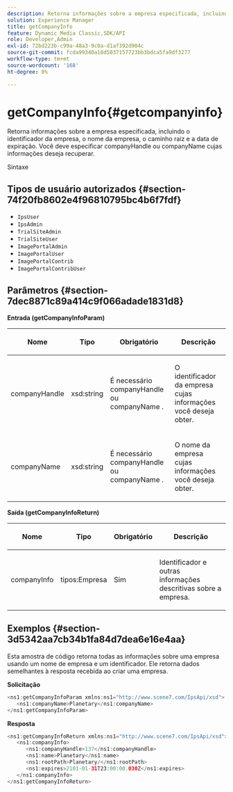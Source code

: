```yaml
---
description: Retorna informações sobre a empresa especificada, incluindo o identificador da empresa, o nome da empresa, o caminho raiz e a data de expiração. Você deve especificar companyHandle ou companyName cujas informações deseja recuperar.
solution: Experience Manager
title: getCompanyInfo
feature: Dynamic Media Classic,SDK/API
role: Developer,Admin
exl-id: 72bd223b-c99a-48a3-9c0a-d1af392d904c
source-git-commit: fcda99340a18d5037157723bb3bdca5fa9df3277
workflow-type: tm+mt
source-wordcount: '168'
ht-degree: 0%

---
```


# getCompanyInfo{#getcompanyinfo}

Retorna informações sobre a empresa especificada, incluindo o identificador da empresa, o nome da empresa, o caminho raiz e a data de expiração. Você deve especificar companyHandle ou companyName cujas informações deseja recuperar.

Sintaxe

## Tipos de usuário autorizados {#section-74f20fb8602e4f96810795bc4b6f7fdf}

* `IpsUser`
* `IpsAdmin`
* `TrialSiteAdmin`
* `TrialSiteUser`
* `ImagePortalAdmin`
* `ImagePortalUser`
* `ImagePortalContrib`
* `ImagePortalContribUser`

## Parâmetros {#section-7dec8871c89a414c9f066adade1831d8}

**Entrada (getCompanyInfoParam)**

<table id="table_DD2688C9DA9F49C9ABCA24944829B3E5"> 
 <thead> 
  <tr> 
   <th colname="col1" class="entry"> <p>Nome </p> </th> 
   <th colname="col2" class="entry"> <p>Tipo </p> </th> 
   <th colname="col3" class="entry"> <p>Obrigatório </p> </th> 
   <th colname="col4" class="entry"> <p>Descrição </p> </th> 
  </tr> 
 </thead>
 <tbody> 
  <tr> 
   <td colname="col1"> <p><span class="codeph"> <span class="varname"> companyHandle</span> </span> </p> </td> 
   <td colname="col2"> <p><span class="codeph"> xsd:string</span> </p> </td> 
   <td colname="col3"> <p>É necessário <span class="codeph"> <span class="varname"> companyHandle</span> </span> ou <span class="codeph"> <span class="varname"> companyName</span> </span>. </p> </td> 
   <td colname="col4"> <p>O identificador da empresa cujas informações você deseja obter. </p> </td> 
  </tr> 
  <tr> 
   <td colname="col1"> <p><span class="codeph"> <span class="varname"> companyName</span> </span> </p> </td> 
   <td colname="col2"> <p><span class="codeph"> xsd:string</span> </p> </td> 
   <td colname="col3"> <p>É necessário <span class="codeph"> <span class="varname"> companyHandle</span> </span> ou <span class="codeph"> <span class="varname"> companyName</span> </span>. </p> </td> 
   <td colname="col4"> <p>O nome da empresa cujas informações você deseja obter. </p> </td> 
  </tr> 
 </tbody> 
</table>

**Saída (getCompanyInfoReturn)**

<table id="table_634D4E274BA7494C9C917FD244286F0D"> 
 <thead> 
  <tr> 
   <th colname="col1" class="entry"> <p>Nome </p> </th> 
   <th colname="col2" class="entry"> <p>Tipo </p> </th> 
   <th colname="col3" class="entry"> <p>Obrigatório </p> </th> 
   <th colname="col4" class="entry"> <p>Descrição </p> </th> 
  </tr> 
 </thead>
 <tbody> 
  <tr> 
   <td colname="col1"> <p><span class="codeph"> <span class="varname"> companyInfo</span> </span> </p> </td> 
   <td colname="col2"> <p><span class="codeph"> tipos:Empresa</span> </p> </td> 
   <td colname="col3"> <p>Sim </p> </td> 
   <td colname="col4"> <p>Identificador e outras informações descritivas sobre a empresa. </p> </td> 
  </tr> 
 </tbody> 
</table>

## Exemplos {#section-3d5342aa7cb34b1fa84d7dea6e16e4aa}

Esta amostra de código retorna todas as informações sobre uma empresa usando um nome de empresa e um identificador. Ele retorna dados semelhantes à resposta recebida ao criar uma empresa.

**Solicitação**

```java
<ns1:getCompanyInfoParam xmlns:ns1="http://www.scene7.com/IpsApi/xsd">
   <ns1:companyName>Planetary</ns1:companyName>
</ns1:getCompanyInfoParam>
```

**Resposta**

```java
<ns1:getCompanyInfoReturn xmlns:ns1="http://www.scene7.com/IpsApi/xsd">
   <ns1:companyInfo>
      <ns1:companyHandle>137</ns1:companyHandle>
      <ns1:name>Planetary</ns1:name>
      <ns1:rootPath>Planetary/</ns1:rootPath>
      <ns1:expires>2101-01-31T23:00:00.030Z</ns1:expires>
   </ns1:companyInfo>
</ns1:getCompanyInfoReturn>
```
